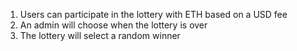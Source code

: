 1. Users can participate in the lottery with ETH  based on a USD fee
2. An admin will choose when the lottery is over 
3. The lottery will select a random winner